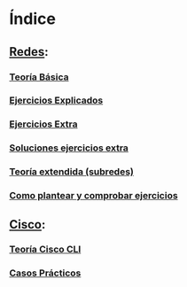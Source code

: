# Índice
## [Redes](./redes):
### [Teoría Básica](./redes/Teoría%20básica.md)
### [Ejercicios Explicados](./redes/Ejercicios%20explicados.md)
### [Ejercicios Extra](./redes/Ejercicios.md)
### [Soluciones ejercicios extra](./redes/Soluciones%20ejercicios.md)
### [Teoría extendida (subredes)](./redes/Teoría%20extendida.md)
### [Como plantear y comprobar ejercicios](./redes/Como%20plantear%20%20comprobar%20ejercicios.md)


## [Cisco](./cisco):
### [Teoría Cisco CLI](./cisco/Cisco%20IOS%20CLI.md)
### [Casos Prácticos](./cisco/Casos%20prácticos.md)